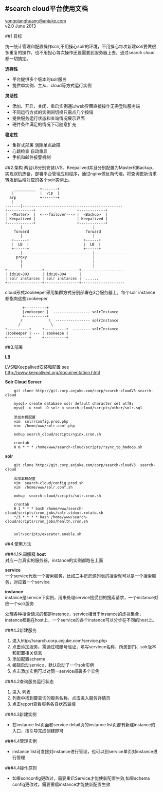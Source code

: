 #search cloud平台使用文档
---
<yongqianghuang@anjuke.com>  
v2.0 June 2013

##1.目标

统一统计管理和配置操作solr,不用操心solr的环境，不用操心每次新建solr要做很多重复的操作，也不用担心每次操作还要需要到服务器上去，通过search cloud都一切搞定。

**选择性**  

* 平台提供多个版本的solr服务
* 提供单实例、主从、cloud等方式运行实例 

**灵活性**  

* 添加、开启、关闭、重启实例通过web界面直接操作无需登陆服务端
* 不同运行方式的实例间切换只需点几个按钮
* 提供服务运行状态和查询情况展示界面
* 硬件条件满足的情况下可随意扩充

**稳定性**

* 集群式部署 消除单点故障
* 心跳检查 自动重启
* 手机和邮件报警机制

##2.架构 
两台LB分别安装LVS、Keepalived并且分别配置为Master和Backup，实现双机热备，部署平台管理应用程序，通过nginx做反向代理，将查询更新请求转发到后端对应的各个solr实例上。

        __________  +-------+
       |            |  vip  |
      arp           +-------+
       |
    -------|----------------------------------------------
    +------------+                   +------------+
    |  <Master>  |  <---failover---> |  <Backup>  |
    | Keepalived |                   | Keepalived |
    +------------+                   +------------+
           |                                |
        forward                          forward
           |                                |
       +------+                         +------+                    
       |  LB  |                         |  LB  |         
       +------+                         +------+
    -------|--------------------------------|--------------
         proxy                              |        
           |                                |         
           |                                |        
    +----------------+----------------+--------------------
    | idx10-003      | idx10-004      |
    | solr instances | solr instances |  ......
    +----------------+----------------+--------------------

cloud形式zookeeper采用集群方式分别部署在3台服务器上，每个solr instance都指向这些zookeeper
    
            +----------+  
            |zookeeper |  ----------------- solrInstance
            +----------+               
           /            \  ---------------- solrInstance
          /              \               
    +----------+     +----------+  -------- solrInstance       
    |zookeeper | --- | zookeepe | 
    +----------+     +----------+  


##3.部署

**LB**

LVS和Keepalived安装和配置 see http://www.keepalived.org/documentation.html 

**Solr Cloud Server**   


        git clone http://git.corp.anjuke.com/corp/search-cloudV3 search-cloud
        
        mysql> create database solr default character set utf8;
        mysql -u root -D solr < search-cloud/scripts/other/solr.sql
        
        添加本机配置
        vim  solr/config.prod.php  
        vim  /home/www/solr.conf.php
        
        nohup search_cloud/scripts/nginx.cron.sh
        
        crontab
        0 0 * * * /home/www/search-cloud/scripts/rsync_to_hadoop.sh
        
        

**solr**  

        git clone http://git.corp.anjuke.com/corp/search-cloudV3  search-cloud
        
        添加本机配置
        vim  search-cloud/config.prod.sh  
        vim  /home/www/solr.conf.sh  
        
        nohup  search-cloud/scripts/solr.cron.sh  
        
        crontab   
        0 1 * * * bash /home/www/search-cloud/scripts/cron_jobs/solr.stdout.rotate.sh
        */3 * * * * bash /home/www/search-cloud/scripts/cron_jobs/health.cron.sh	


        solr/scripts/execator.enable.sh
        

##4.使用方法

###4.1名词解释
**host**  
    对应一台真实的服务器，instance的实例都跑在上面   
    
**service**     
    一个service代表一个搜索服务，比如二手房房源列表的搜索就可以是一个搜索服务，对应着一个service  
    
**instance**  
    instance是service下实例，用来处理service接受到的搜索请求，一个instance对应一个solr服务  
    
处理各种搜索请求的都是instance，service相当于instance的虚拟集合，instance都跑在host上，一个service的各个instance可以分步在不同的host上。

###4.2新建服务
1. 进入http://search.corp.anjuke.com/service.php 
2. 点击添加服务，需通过域账号验证，填写serviece名称、所属部门、solr版本和配置相关信息
3. 添加配置scheme
4. 编辑启动service，默认启动了一个solr实例
5. 点击添加实例可以对同一service部署多个实例

###4.2查询服务运行状态
1. 进入 列表
2. 列表中找到要查询的服务名称，点击进入服务详情页
3. 点击report查看服务各自状态监控

###4.3新建实例
* 在instance list页面和service detail页的instance list页都有新建instance的入口，按引导完成创建即可

###4.4管理实例
*  instance list可直接对instance进行管理，也可以到service单页对instance进行管理

###4.4操作原则
*  如果solrconfig更改过，需要重启Service才能使新配置生效,如果schema config更改过，需要重启instance才能使新配置生效
